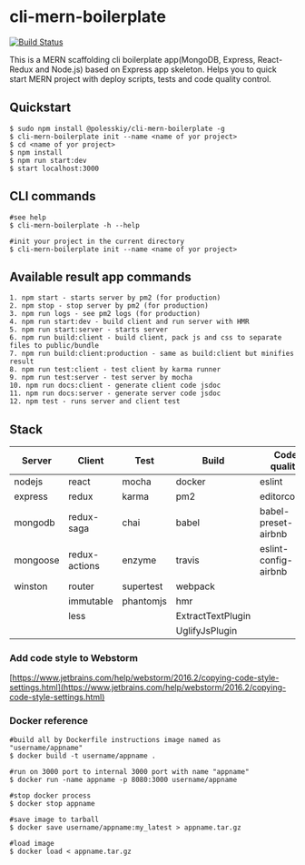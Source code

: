 # cli-mern-boilerplate

[![Build Status](https://travis-ci.org/polesskiy-dev/mern-boilerplate.svg?branch=master)](https://travis-ci.org/polesskiy-dev/mern-boilerplate)

This is a MERN scaffolding cli boilerplate app(MongoDB, Express, React-Redux and Node.js) based on Express app skeleton. Helps you to quick start MERN project with deploy scripts, tests and code quality control.

## Quickstart

    $ sudo npm install @polesskiy/cli-mern-boilerplate -g
    $ cli-mern-boilerplate init --name <name of yor project>
    $ cd <name of yor project>
    $ npm install
    $ npm run start:dev
    $ start localhost:3000

## CLI commands

    #see help
    $ cli-mern-boilerplate -h --help

    #init your project in the current directory
    $ cli-mern-boilerplate init --name <name of yor project>

## Available result app commands

    1. npm start - starts server by pm2 (for production)    
    2. npm stop - stop server by pm2 (for production)   
    3. npm run logs - see pm2 logs (for production)
    4. npm run start:dev - build client and run server with HMR    
    5. npm run start:server - starts server    
    6. npm run build:client - build client, pack js and css to separate files to public/bundle
    7. npm run build:client:production - same as build:client but minifies result
    8. npm run test:client - test client by karma runner
    9. npm run test:server - test server by mocha
    10. npm run docs:client - generate client code jsdoc
    11. npm run docs:server - generate server code jsdoc
    12. npm test - runs server and client test

## Stack        

| Server   	| Client        	| Test      	| Build             	| Code quality         	|
|----------	|---------------	|-----------	|-------------------	|----------------------	|
| nodejs   	| react         	| mocha     	| docker            	| eslint               	|
| express  	| redux         	| karma     	| pm2               	| editorconfig         	|
| mongodb  	| redux-saga    	| chai      	| babel             	| babel-preset-airbnb  	|
| mongoose 	| redux-actions 	| enzyme    	| travis            	| eslint-config-airbnb 	|
| winston   | router        	| supertest 	| webpack           	|                      	|
|          	| immutable     	| phantomjs 	| hmr               	|                      	|
|          	| less          	|           	| ExtractTextPlugin 	|                      	|
|          	|               	|           	| UglifyJsPlugin    	|                      	|

### Add code style to Webstorm

[https://www.jetbrains.com/help/webstorm/2016.2/copying-code-style-settings.html](https://www.jetbrains.com/help/webstorm/2016.2/copying-code-style-settings.html)

### Docker reference

    #build all by Dockerfile instructions image named as "username/appname"
    $ docker build -t username/appname .

    #run on 3000 port to internal 3000 port with name "appname"     
    $ docker run -name appname -p 8080:3000 username/appname

    #stop docker process
    $ docker stop appname

    #save image to tarball
    $ docker save username/appname:my_latest > appname.tar.gz

    #load image
    $ docker load < appname.tar.gz
